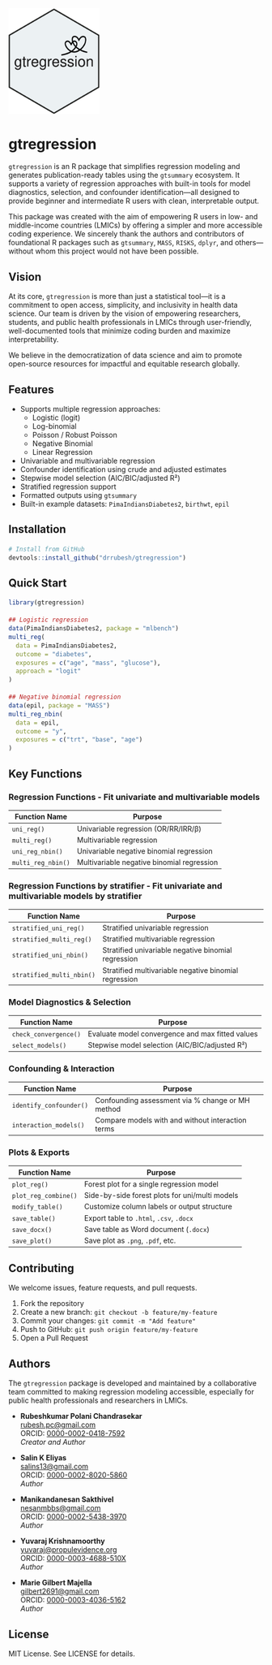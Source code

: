 
<p align="left">

<img src="man/figures/gtregression_hex.png" alt="gtregression logo" width="180"/>
</p>

# gtregression

`gtregression` is an R package that simplifies regression modeling and
generates publication-ready tables using the `gtsummary` ecosystem. It
supports a variety of regression approaches with built-in tools for
model diagnostics, selection, and confounder identification—all designed
to provide beginner and intermediate R users with clean, interpretable
output.

This package was created with the aim of empowering R users in low- and
middle-income countries (LMICs) by offering a simpler and more
accessible coding experience. We sincerely thank the authors and
contributors of foundational R packages such as `gtsummary`, `MASS`,
`RISKS`, `dplyr`, and others—without whom this project would not have
been possible.

## Vision

At its core, `gtregression` is more than just a statistical tool—it is a
commitment to open access, simplicity, and inclusivity in health data
science. Our team is driven by the vision of empowering researchers,
students, and public health professionals in LMICs through
user-friendly, well-documented tools that minimize coding burden and
maximize interpretability.

We believe in the democratization of data science and aim to promote
open-source resources for impactful and equitable research globally.

## Features

- Supports multiple regression approaches:
  - Logistic (logit)
  - Log-binomial
  - Poisson / Robust Poisson
  - Negative Binomial
  - Linear Regression
- Univariable and multivariable regression
- Confounder identification using crude and adjusted estimates
- Stepwise model selection (AIC/BIC/adjusted R²)
- Stratified regression support
- Formatted outputs using `gtsummary`
- Built-in example datasets: `PimaIndiansDiabetes2`, `birthwt`, `epil`

## Installation

``` r
# Install from GitHub
devtools::install_github("drrubesh/gtregression")
```

## Quick Start

``` r
library(gtregression)

## Logistic regression
data(PimaIndiansDiabetes2, package = "mlbench")
multi_reg(
  data = PimaIndiansDiabetes2,
  outcome = "diabetes",
  exposures = c("age", "mass", "glucose"),
  approach = "logit"
)

## Negative binomial regression
data(epil, package = "MASS")
multi_reg_nbin(
  data = epil,
  outcome = "y",
  exposures = c("trt", "base", "age")
)
```

## Key Functions

### Regression Functions - Fit univariate and multivariable models

| Function Name      | Purpose                                    |
|--------------------|--------------------------------------------|
| `uni_reg()`        | Univariable regression (OR/RR/IRR/β)       |
| `multi_reg()`      | Multivariable regression                   |
| `uni_reg_nbin()`   | Univariable negative binomial regression   |
| `multi_reg_nbin()` | Multivariable negative binomial regression |

### Regression Functions by stratifier - Fit univariate and multivariable models by stratifier

| Function Name | Purpose |
|----|----|
| `stratified_uni_reg()` | Stratified univariable regression |
| `stratified_multi_reg()` | Stratified multivariable regression |
| `stratified_uni_nbin()` | Stratified univariable negative binomial regression |
| `stratified_multi_nbin()` | Stratified multivariable negative binomial regression |

### Model Diagnostics & Selection

| Function Name         | Purpose                                          |
|-----------------------|--------------------------------------------------|
| `check_convergence()` | Evaluate model convergence and max fitted values |
| `select_models()`     | Stepwise model selection (AIC/BIC/adjusted R²)   |

### Confounding & Interaction

| Function Name           | Purpose                                           |
|-------------------------|---------------------------------------------------|
| `identify_confounder()` | Confounding assessment via % change or MH method  |
| `interaction_models()`  | Compare models with and without interaction terms |

### Plots & Exports

| Function Name        | Purpose                                        |
|----------------------|------------------------------------------------|
| `plot_reg()`         | Forest plot for a single regression model      |
| `plot_reg_combine()` | Side-by-side forest plots for uni/multi models |
| `modify_table()`     | Customize column labels or output structure    |
| `save_table()`       | Export table to `.html`, `.csv`, `.docx`       |
| `save_docx()`        | Save table as Word document (`.docx`)          |
| `save_plot()`        | Save plot as `.png`, `.pdf`, etc.              |

## Contributing

We welcome issues, feature requests, and pull requests.

1.  Fork the repository
2.  Create a new branch: `git checkout -b feature/my-feature`
3.  Commit your changes: `git commit -m "Add feature"`
4.  Push to GitHub: `git push origin feature/my-feature`
5.  Open a Pull Request

## Authors

The `gtregression` package is developed and maintained by a
collaborative team committed to making regression modeling accessible,
especially for public health professionals and researchers in LMICs.

- **Rubeshkumar Polani Chandrasekar**  
  <rubesh.pc@gmail.com>  
  ORCID: [0000-0002-0418-7592](https://orcid.org/0000-0002-0418-7592)  
  *Creator and Author*

- **Salin K Eliyas**  
  <salins13@gmail.com>  
  ORCID: [0000-0002-8020-5860](https://orcid.org/0000-0002-8020-5860)  
  *Author*

- **Manikandanesan Sakthivel**  
  <nesanmbbs@gmail.com>  
  ORCID: [0000-0002-5438-3970](https://orcid.org/0000-0002-5438-3970)  
  *Author*

- **Yuvaraj Krishnamoorthy**  
  <yuvaraj@propulevidence.org>  
  ORCID: [0000-0003-4688-510X](https://orcid.org/0000-0003-4688-510X)  
  *Author*

- **Marie Gilbert Majella**  
  <gilbert2691@gmail.com>  
  ORCID: [0000-0003-4036-5162](https://orcid.org/0000-0003-4036-5162)  
  *Author*

## License

MIT License. See LICENSE for details.
